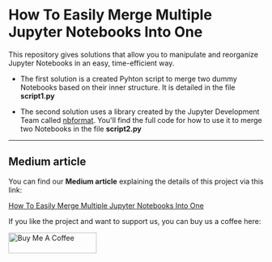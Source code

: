 # How To Easily Merge Multiple Jupyter Notebooks Into One

This repository gives solutions that allow you to manipulate and reorganize Jupyter Notebooks in an easy, time-efficient way.

- The first solution is a created Pyhton script to merge two 
dummy Notebooks based on their inner structure. It is detailed in the file 
**script1.py**

- The second solution uses a library created by the Jupyter Development Team
called [nbformat](https://pypi.org/project/nbformat/). You'll find the full code 
for how to use it to merge two Notebooks in the file **script2.py**

----

## Medium article

You can find our **Medium article** explaining the details of this project via this link:

[How To Easily Merge Multiple Jupyter Notebooks Into One
]()


If you like the project and want to support us, you can buy us a coffee here:

<a href="https://www.buymeacoffee.com/amal.hasni" target="_blank"><img src="https://cdn.buymeacoffee.com/buttons/v2/default-yellow.png" alt="Buy Me A Coffee" height="41" width="174"></a>